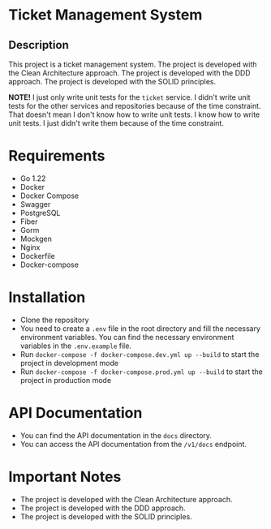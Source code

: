 # Ticket Management System
## Description
This project is a ticket management system. The project is developed with the Clean Architecture approach. The project is developed with the DDD approach. The project is developed with the SOLID principles.

**NOTE!** I just only write unit tests for the `ticket` service. I didn't write unit tests for the other services and repositories because of the time constraint. 
That doesn't mean I don't know how to write unit tests. I know how to write unit tests. I just didn't write them because of the time constraint.

# Requirements
- Go 1.22
- Docker
- Docker Compose
- Swagger
- PostgreSQL
- Fiber
- Gorm
- Mockgen
- Nginx
- Dockerfile
- Docker-compose

# Installation
- Clone the repository
- You need to create a `.env` file in the root directory and fill the necessary environment variables. You can find the necessary environment variables in the `.env.example` file.
- Run `docker-compose -f docker-compose.dev.yml up --build` to start the project in development mode
- Run `docker-compose -f docker-compose.prod.yml up --build` to start the project in production mode

# API Documentation
- You can find the API documentation in the `docs` directory.
- You can access the API documentation from the `/v1/docs` endpoint.

# Important Notes
- The project is developed with the Clean Architecture approach.
- The project is developed with the DDD approach.
- The project is developed with the SOLID principles.
